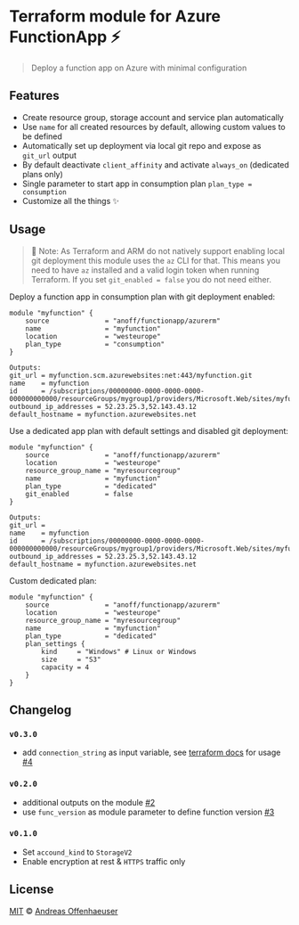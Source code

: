 # Terraform module for Azure FunctionApp ⚡️

> Deploy a function app on Azure with minimal configuration

## Features

- Create resource group, storage account and service plan automatically
- Use `name` for all created resources by default, allowing custom values to be defined
- Automatically set up deployment via local git repo and expose as `git_url` output
- By default deactivate `client_affinity` and activate `always_on` (dedicated plans only)
- Single parameter to start app in consumption plan `plan_type = consumption`
- Customize all the things ✨

## Usage

> 🚨 Note: As Terraform and ARM do not natively support enabling local git deployment this module uses the `az` CLI for that. This means you need to have `az` installed and a valid login token when running Terraform. If you set `git_enabled = false` you do not need either.

Deploy a function app in consumption plan with git deployment enabled:

```
module "myfunction" {
    source              = "anoff/functionapp/azurerm"
    name                = "myfunction"
    location            = "westeurope"
    plan_type           = "consumption"
}

Outputs:
git_url = myfunction.scm.azurewebsites:net:443/myfunction.git
name    = myfunction
id      = /subscriptions/00000000-0000-0000-0000-000000000000/resourceGroups/mygroup1/providers/Microsoft.Web/sites/myfunction
outbound_ip_addresses = 52.23.25.3,52.143.43.12
default_hostname = myfunction.azurewebsites.net
```

Use a dedicated app plan with default settings and disabled git deployment:

```
module "myfunction" {
    source              = "anoff/functionapp/azurerm"
    location            = "westeurope"
    resource_group_name = "myresourcegroup"
    name                = "myfunction"
    plan_type           = "dedicated"
    git_enabled         = false
}

Outputs:
git_url = 
name    = myfunction
id      = /subscriptions/00000000-0000-0000-0000-000000000000/resourceGroups/mygroup1/providers/Microsoft.Web/sites/myfunction
outbound_ip_addresses = 52.23.25.3,52.143.43.12
default_hostname = myfunction.azurewebsites.net
```

Custom dedicated plan:

```
module "myfunction" {
    source              = "anoff/functionapp/azurerm"
    location            = "westeurope"
    resource_group_name = "myresourcegroup"
    name                = "myfunction"
    plan_type           = "dedicated"
    plan_settings {
        kind     = "Windows" # Linux or Windows
        size     = "S3"
        capacity = 4
    }
}
```

## Changelog

### `v0.3.0`

- add `connection_string` as input variable, see [terraform docs](https://www.terraform.io/docs/providers/azurerm/r/function_app.html#connection_string) for usage [#4](https://github.com/anoff/terraform-azurerm-functionapp/issues/4)

### `v0.2.0`

- additional outputs on the module [#2](https://github.com/anoff/terraform-azurerm-functionapp/issues/2)
- use `func_version` as module parameter to define function version [#3](https://github.com/anoff/terraform-azurerm-functionapp/issues/3)

### `v0.1.0`

- Set `accound_kind` to `StorageV2`
- Enable encryption at rest & `HTTPS` traffic only

## License

[MIT](./LICENSE) © [Andreas Offenhaeuser](http://anoff.io)
